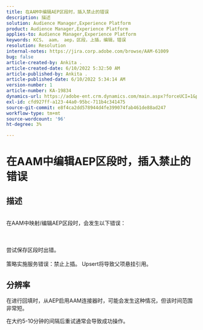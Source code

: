 ```yaml
---
title: 在AAM中编辑AEP区段时，插入禁止的错误
description: 描述
solution: Audience Manager,Experience Platform
product: Audience Manager,Experience Platform
applies-to: Audience Manager,Experience Platform
keywords: KCS， aam， aep，区段，上插，编辑，错误
resolution: Resolution
internal-notes: https://jira.corp.adobe.com/browse/AAM-61009
bug: false
article-created-by: Ankita .
article-created-date: 6/10/2022 5:32:50 AM
article-published-by: Ankita .
article-published-date: 6/10/2022 5:34:14 AM
version-number: 1
article-number: KA-19834
dynamics-url: https://adobe-ent.crm.dynamics.com/main.aspx?forceUCI=1&pagetype=entityrecord&etn=knowledgearticle&id=8701dcc2-7ee8-ec11-bb3c-000d3a3bd4a0
exl-id: cfd927ff-a123-44a0-95bc-711b4c341475
source-git-commit: e8f4ca2dd578944d4fe399074fab461de88ad247
workflow-type: tm+mt
source-wordcount: '96'
ht-degree: 3%

---
```


# 在AAM中编辑AEP区段时，插入禁止的错误

## 描述

<br>在AAM中映射/编辑AEP区段时，会发生以下错误：<br><br> <br><br>尝试保存区段时出错。<br><br>策略实施服务错误：禁止上插。 Upsert将导致父项悬挂引用。<br>

## 分辨率


在进行回填时，从AEP启用AAM连接器时，可能会发生这种情况，但该时间范围非常短。

在大约5-10分钟的间隔后重试通常会导致成功操作。
